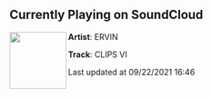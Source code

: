 ## Currently Playing on SoundCloud

[<img align="left" width="100" src="https://i1.sndcdn.com/artworks-Bav2aiTCkphXYjJw-ym8zxw-t500x500.jpg">](https://soundcloud.com/ervinboyes/clips-vi?in_system_playlist=track-stations%3A1093158487)

**Artist**: ERVIN 

**Track**: CLIPS VI

Last updated at 09/22/2021 16:46
